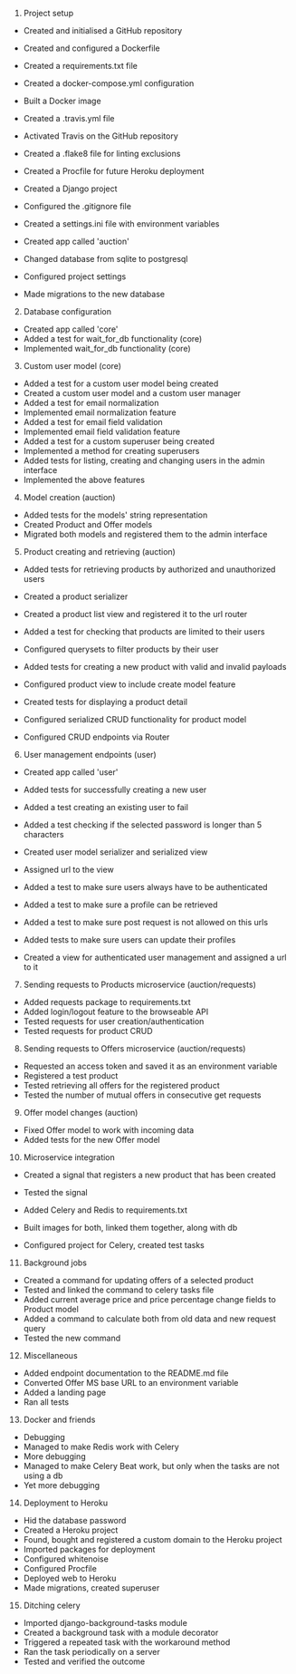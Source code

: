 1) Project setup

- Created and initialised a GitHub repository
- Created and configured a Dockerfile
- Created a requirements.txt file
- Created a docker-compose.yml configuration
- Built a Docker image

- Created a .travis.yml file
- Activated Travis on the GitHub repository
- Created a .flake8 file for linting exclusions
- Created a Procfile for future Heroku deployment

- Created a Django project
- Configured the .gitignore file
- Created a settings.ini file with environment variables

- Created app called 'auction'
- Changed database from sqlite to postgresql
- Configured project settings
- Made migrations to the new database

2) Database configuration

- Created app called 'core'
- Added a test for wait_for_db functionality (core)
- Implemented wait_for_db functionality (core)

3) Custom user model (core)

- Added a test for a custom user model being created
- Created a custom user model and a custom user manager
- Added a test for email normalization
- Implemented email normalization feature
- Added a test for email field validation
- Implemented email field validation feature
- Added a test for a custom superuser being created
- Implemented a method for creating superusers
- Added tests for listing, creating and changing users in the admin interface
- Implemented the above features

4) Model creation (auction)

- Added tests for the models' string representation
- Created Product and Offer models
- Migrated both models and registered them to the admin interface

5) Product creating and retrieving (auction)

- Added tests for retrieving products by authorized and unauthorized users
- Created a product serializer
- Created a product list view and registered it to the url router

- Added a test for checking that products are limited to their users
- Configured querysets to filter products by their user

- Added tests for creating a new product with valid and invalid payloads
- Configured product view to include create model feature

- Created tests for displaying a product detail
- Configured serialized CRUD functionality for product model

- Configured CRUD endpoints via Router

6) User management endpoints (user)

- Created app called 'user'
- Added tests for successfully creating a new user
- Added a test creating an existing user to fail
- Added a test checking if the selected password is longer than 5 characters
- Created user model serializer and serialized view
- Assigned url to the view

- Added a test to make sure users always have to be authenticated
- Added a test to make sure a profile can be retrieved
- Added a test to make sure post request is not allowed on this urls
- Added tests to make sure users can update their profiles
- Created a view for authenticated user management and assigned a url to it

7) Sending requests to Products microservice (auction/requests)

- Added requests package to requirements.txt
- Added login/logout feature to the browseable API
- Tested requests for user creation/authentication
- Tested requests for product CRUD

8) Sending requests to Offers microservice (auction/requests)

- Requested an access token and saved it as an environment variable
- Registered a test product
- Tested retrieving all offers for the registered product
- Tested the number of mutual offers in consecutive get requests

9) Offer model changes (auction)

- Fixed Offer model to work with incoming data
- Added tests for the new Offer model

10) Microservice integration

- Created a signal that registers a new product that has been created
- Tested the signal

- Added Celery and Redis to requirements.txt
- Built images for both, linked them together, along with db
- Configured project for Celery, created test tasks

11) Background jobs

- Created a command for updating offers of a selected product
- Tested and linked the command to celery tasks file
- Added current average price and price percentage change fields to Product model
- Added a command to calculate both from old data and new request query
- Tested the new command

12) Miscellaneous

- Added endpoint documentation to the README.md file
- Converted Offer MS base URL to an environment variable
- Added a landing page
- Ran all tests

13) Docker and friends

- Debugging
- Managed to make Redis work with Celery
- More debugging
- Managed to make Celery Beat work, but only when the tasks are not using a db
- Yet more debugging

14) Deployment to Heroku

- Hid the database password
- Created a Heroku project
- Found, bought and registered a custom domain to the Heroku project
- Imported packages for deployment
- Configured whitenoise
- Configured Procfile
- Deployed web to Heroku
- Made migrations, created superuser

15) Ditching celery

- Imported django-background-tasks module
- Created a background task with a module decorator
- Triggered a repeated task with the workaround method
- Ran the task periodically on a server
- Tested and verified the outcome
